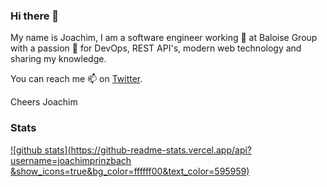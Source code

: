 ### Hi there 👋

My name is Joachim, I am a software engineer working 🔭 at Baloise Group with a passion 🌱 for DevOps, REST API's, modern web technology and sharing my knowledge.

You can reach me 📫 on [Twitter](https://twitter.com/Johaaachim).

Cheers Joachim

### Stats
[![github stats](https://github-readme-stats.vercel.app/api?username=joachimprinzbach &show_icons=true&bg_color=ffffff00&text_color=595959)](https://github.com/anuraghazra/github-readme-stats)

